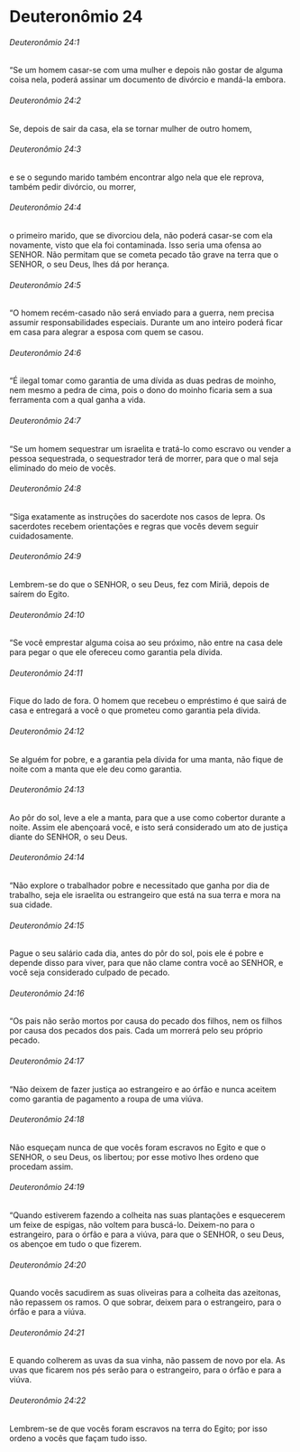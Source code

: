# Deuteronômio 24

###### Deuteronômio 24:1

“Se um homem casar-se com uma mulher e depois não gostar de alguma coisa nela, poderá assinar um documento de divórcio e mandá-la embora.

###### Deuteronômio 24:2

Se, depois de sair da casa, ela se tornar mulher de outro homem,

###### Deuteronômio 24:3

e se o segundo marido também encontrar algo nela que ele reprova, também pedir divórcio, ou morrer,

###### Deuteronômio 24:4

o primeiro marido, que se divorciou dela, não poderá casar-se com ela novamente, visto que ela foi contaminada. Isso seria uma ofensa ao SENHOR. Não permitam que se cometa pecado tão grave na terra que o SENHOR, o seu Deus, lhes dá por herança.

###### Deuteronômio 24:5

“O homem recém-casado não será enviado para a guerra, nem precisa assumir responsabilidades especiais. Durante um ano inteiro poderá ficar em casa para alegrar a esposa com quem se casou.

###### Deuteronômio 24:6

“É ilegal tomar como garantia de uma dívida as duas pedras de moinho, nem mesmo a pedra de cima, pois o dono do moinho ficaria sem a sua ferramenta com a qual ganha a vida.

###### Deuteronômio 24:7

“Se um homem sequestrar um israelita e tratá-lo como escravo ou vender a pessoa sequestrada, o sequestrador terá de morrer, para que o mal seja eliminado do meio de vocês.

###### Deuteronômio 24:8

“Siga exatamente as instruções do sacerdote nos casos de lepra. Os sacerdotes recebem orientações e regras que vocês devem seguir cuidadosamente.

###### Deuteronômio 24:9

Lembrem-se do que o SENHOR, o seu Deus, fez com Miriã, depois de saírem do Egito.

###### Deuteronômio 24:10

“Se você emprestar alguma coisa ao seu próximo, não entre na casa dele para pegar o que ele ofereceu como garantia pela dívida.

###### Deuteronômio 24:11

Fique do lado de fora. O homem que recebeu o empréstimo é que sairá de casa e entregará a você o que prometeu como garantia pela dívida.

###### Deuteronômio 24:12

Se alguém for pobre, e a garantia pela dívida for uma manta, não fique de noite com a manta que ele deu como garantia.

###### Deuteronômio 24:13

Ao pôr do sol, leve a ele a manta, para que a use como cobertor durante a noite. Assim ele abençoará você, e isto será considerado um ato de justiça diante do SENHOR, o seu Deus.

###### Deuteronômio 24:14

“Não explore o trabalhador pobre e necessitado que ganha por dia de trabalho, seja ele israelita ou estrangeiro que está na sua terra e mora na sua cidade.

###### Deuteronômio 24:15

Pague o seu salário cada dia, antes do pôr do sol, pois ele é pobre e depende disso para viver, para que não clame contra você ao SENHOR, e você seja considerado culpado de pecado.

###### Deuteronômio 24:16

“Os pais não serão mortos por causa do pecado dos filhos, nem os filhos por causa dos pecados dos pais. Cada um morrerá pelo seu próprio pecado.

###### Deuteronômio 24:17

“Não deixem de fazer justiça ao estrangeiro e ao órfão e nunca aceitem como garantia de pagamento a roupa de uma viúva.

###### Deuteronômio 24:18

Não esqueçam nunca de que vocês foram escravos no Egito e que o SENHOR, o seu Deus, os libertou; por esse motivo lhes ordeno que procedam assim.

###### Deuteronômio 24:19

“Quando estiverem fazendo a colheita nas suas plantações e esquecerem um feixe de espigas, não voltem para buscá-lo. Deixem-no para o estrangeiro, para o órfão e para a viúva, para que o SENHOR, o seu Deus, os abençoe em tudo o que fizerem.

###### Deuteronômio 24:20

Quando vocês sacudirem as suas oliveiras para a colheita das azeitonas, não repassem os ramos. O que sobrar, deixem para o estrangeiro, para o órfão e para a viúva.

###### Deuteronômio 24:21

E quando colherem as uvas da sua vinha, não passem de novo por ela. As uvas que ficarem nos pés serão para o estrangeiro, para o órfão e para a viúva.

###### Deuteronômio 24:22

Lembrem-se de que vocês foram escravos na terra do Egito; por isso ordeno a vocês que façam tudo isso.

